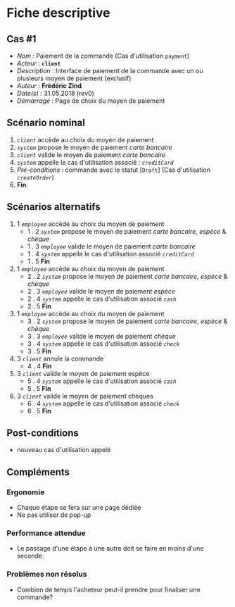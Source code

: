 # Fiche descriptive

## Cas \#1

* _Nom_ : Paiement de la commande (Cas d'utilisation `payment`)
* _Acteur_ : **`client`**
* _Description_ : Interface de paiement de la commande avec un ou plusieurs moyen de paiement (exclusif)
* _Auteur_ : **Frédéric Zind**
* _Date(s)_ : 31.05.2018 (rev0)
* _Démarrage_ : Page de choix du moyen de paiement

## Scénario nominal

1. _`client`_ accède au choix du moyen de paiement
2. _`system`_ propose le moyen de paiement _carte bancaire_
3. _`client`_ valide le moyen de paiement _carte bancaire_
4. _`system`_ appelle le cas d'utilisation associé : _`creditCard`_
5. _Pré-conditions_ : commande avec le statut [`Draft`] (Cas d'utilisation _`createOrder`_)
6. **Fin**

## Scénarios alternatifs

1. 1 _`employee`_ accède au choix du moyen de paiement
    * 1 . 2 _`system`_ propose le moyen de paiement _carte bancaire_, _espèce_ & _chèque_
    * 1 . 3 _`employee`_ valide le moyen de paiement _carte bancaire_
    * 1 . 4 _`system`_ appelle le cas d'utilisation associé _`creditCard`_
    * 1 . 5 **Fin**
2. 1 _`employee`_ accède au choix du moyen de paiement
    * 2 . 2 _`system`_ propose le moyen de paiement _carte bancaire_, _espèce_ & _chèque_
    * 2 . 3 _`employee`_ valide le moyen de paiement _espèce_
    * 2 . 4 _`system`_ appelle le cas d'utilisation associé _`cash`_
    * 2 . 5 **Fin**
3. 1 _`employee`_ accède au choix du moyen de paiement
    * 3 . 2 _`system`_ propose le moyen de paiement _carte bancaire_, _espèce_ & _chèque_
    * 3 . 3 _`employee`_ valide le moyen de paiement _chèque_
    * 3 . 4 _`system`_ appelle le cas d'utilisation associé _`check`_
    * 3 . 5 **Fin**
4. 3 _`client`_ annule la commande
    * 4 . 4 **Fin**
5. 3 _`client`_ valide le moyen de paiement espèce
    * 5 . 4 _`system`_ appelle le cas d'utilisation associé _`cash`_
    * 5 . 5 **Fin**
6. 3 _`client`_ valide le moyen de paiement chèques
    * 6 . 4 _`system`_ appelle le cas d'utilisation associé _`check`_
    * 6 . 5 **Fin**

## Post-conditions

* nouveau cas d'utilisation appelé

## Compléments

### Ergonomie

* Chaque étape se fera sur une page dédiée
* Ne pas utiliser de pop-up

### Performance attendue

* Le passage d'une étape à une autre doit se faire en moins d'une seconde.

### Problèmes non résolus

* Combien de temps l'acheteur peut-il prendre pour finaliser une commande?
